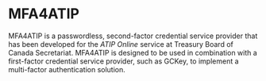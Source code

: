 # MFA4ATIP

MFA4ATIP is a passwordless, second-factor credential service provider that has
been developed for the _ATIP Online_ service at Treasury Board of Canada
Secretariat. MFA4ATIP is designed to be used in combination with a
first-factor credential service provider, such as GCKey, to implement a
multi-factor authentication solution.
